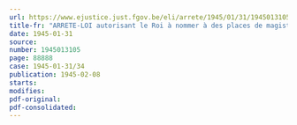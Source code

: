 ```yaml
---
url: https://www.ejustice.just.fgov.be/eli/arrete/1945/01/31/1945013105/justel
title-fr: "ARRETE-LOI autorisant le Roi à nommer à des places de magistrat de complément dans le ressort de la Cour d'appel de Gand"
date: 1945-01-31
source:
number: 1945013105
page: 88888
case: 1945-01-31/34
publication: 1945-02-08
starts:
modifies:
pdf-original:
pdf-consolidated:
---
```



